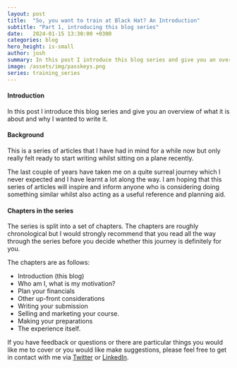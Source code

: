 ```yaml
---
layout: post
title:  "So, you want to train at Black Hat? An Introduction"
subtitle: "Part 1, introducing this blog series"
date:   2024-01-15 13:30:00 +0300
categories: blog
hero_height: is-small
author: josh
summary: In this post I introduce this blog series and give you an overview of what it is about and why I wanted to write it.
image: /assets/img/passkeys.png
series: training_series
---
```


#### Introduction

In this post I introduce this blog series and give you an overview of what it is about and why I wanted to write it.

#### Background

This is a series of articles that I have had in mind for a while now but only really felt ready to start writing whilst sitting on a plane recently.

The last couple of years have taken me on a quite surreal journey which I never expected and I have learnt a lot along the way. I am hoping that this series of articles will inspire and inform anyone who is considering doing something similar whilst also acting as a useful reference and planning aid.

#### Chapters in the series

The series is split into a set of chapters. The chapters are roughly chronological but I would strongly recommend that you read all the way through the series before you decide whether this journey is definitely for you.

The chapters are as follows:
- Introduction (this blog)
- Who am I, what is my motivation?
- Plan your financials
- Other up-front considerations
- Writing your submission
- Selling and marketing your course.
- Making your preparations
- The experience itself.

If you have feedback or questions or there are particular things you would like me to cover or you would like make suggestions, please feel free to get in contact with me via [Twitter](https://twitter.com/JoshCGrossman) or [LinkedIn](https://www.linkedin.com/in/joshcgrossman/).